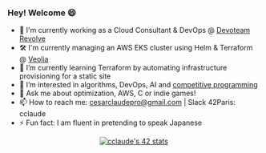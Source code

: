 ### Hey! Welcome 😄

- 💼  I'm currently working as a Cloud Consultant & DevOps @ [Devoteam Revolve](https://revolve.team/)
- 🛠️  I'm currently managing an AWS EKS cluster using Helm & Terraform @ [Veolia](https://www.veolia.com/)
- 🌱  I’m currently learning Terraform by automating infrastructure provisioning for a static site
- 🤩  I’m interested in algorithms, DevOps, AI and [competitive programming](https://www.codingame.com/profile/18b80b5bcc2d8e99a5927a177258e2142234663)
- 💬  Ask me about optimization, AWS, C or indie games!
- 📫  How to reach me: [cesarclaudepro@gmail.com](mailto:cesarclaudepro@gmail.com) | Slack 42Paris: cclaude
- ⚡ Fun fact: I am fluent in pretending to speak Japanese


<p align="center">
  <a href="https://github.com/JaeSeoKim/badge42"><img src="https://badge42.vercel.app/api/v2/cldosd33000540fmzhlm4gw7b/stats?cursusId=21&coalitionId=45" alt="cclaude's 42 stats" /></a>
</p>
